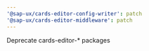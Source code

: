 ```yaml
---
'@sap-ux/cards-editor-config-writer': patch
'@sap-ux/cards-editor-middleware': patch
---
```


Deprecate cards-editor-\* packages
